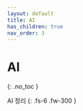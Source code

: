 ```yaml
---
layout: default
title: AI
has_children: true
nav_order: 3
---
```


# AI
{: .no_toc }

AI 정리
{: .fs-6 .fw-300 }
